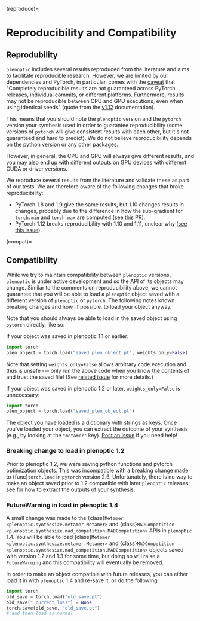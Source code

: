 (reproduce)=

# Reproducibility and Compatibility

## Reprodubility

`plenoptic` includes several results reproduced from the literature and aims to facilitate reproducible research. However, we are limited by our dependencies and PyTorch, in particular, comes with the [caveat](https://pytorch.org/docs/stable/notes/randomness.html) that "Completely reproducible results are not guaranteed across PyTorch releases, individual commits, or different platforms. Furthermore, results may not be reproducible between CPU and GPU executions, even when using identical seeds" (quote from the [v1.12](https://pytorch.org/docs/1.12/notes/randomness.html) documentation).

This means that you should note the `plenoptic` version and the `pytorch` version your synthesis used in order to guarantee reproducibility (some versions of `pytorch` will give consistent results with each other, but it's not guaranteed and hard to predict). We do not believe reproducibility depends on the python version or any other packages.

However, in general, the CPU and GPU will always give different results, and you may also end up with different outputs on GPU devices with different CUDA or driver versions.

We reproduce several results from the literature and validate these as part of our tests. We are therefore aware of the following changes that broke reproducibility:

- PyTorch 1.8 and 1.9 give the same results, but 1.10 changes results in changes, probably due to the difference in how the sub-gradient for `torch.min` and `torch.max` are computed ([see this PR](https://github.com/plenoptic-org/plenoptic/pull/96#issuecomment-973318291)).
- PyTorch 1.12 breaks reproducibility with 1.10 and 1.11, unclear why ([see this issue](https://github.com/plenoptic-org/plenoptic/issues/165)).

(compat)=
## Compatibility

While we try to maintain compatibility between `plenoptic` versions, `plenoptic` is under active development and so the API of its objects may change. Similar to the comments on reproducibility above, we cannot guarantee that you will be able to load a `plenoptic` object saved with a different version of `plenoptic` or `pytorch`. The following notes known breaking changes and how, if possible, to load your object anyway.

Note that you should always be able to load in the saved object using `pytorch` directly, like so:

If your object was saved in plenoptic 1.1 or earlier:

```python
import torch
plen_object = torch.load("saved_plen_object.pt", weights_only=False)
```

Note that setting `weights_only=False` allows arbitrary code execution and thus is unsafe --- only run the above code when you know the contents of and trust the saved file! (See [related issue](https://github.com/plenoptic-org/plenoptic/issues/313) for more details.)

If your object was saved in plenoptic 1.2 or later, `weights_only=False` is unnecessary:

```python
import torch
plen_object = torch.load("saved_plen_object.pt")
```

The object you have loaded is a dictionary with strings as keys. Once you've loaded your object, you can extract the outcome of your synthesis (e.g., by looking at the `"metamer"` key). [Post an issue](https://github.com/plenoptic-org/plenoptic/issues/new/choose) if you need help!

### Breaking change to load in plenoptic 1.2

Prior to plenoptic 1.2, we were saving python functions and pytorch optimization objects. This was incompatible with a breaking change made to {func}`torch.load` in `pytorch` version 2.6. Unfortunately, there is no way to make an object saved prior to 1.2 compatible with later `plenoptic` releases; see [](compat) for how to extract the outputs of your synthesis.

### FutureWarning in load in plenoptic 1.4

A small change was made to the {class}`Metamer <plenoptic.synthesize.metamer.Metamer>` and {class}`MADCompetition <plenoptic.synthesize.mad_competition.MADCompetition>` APIs in `plenoptic` 1.4. You will be able to load {class}`Metamer <plenoptic.synthesize.metamer.Metamer>` and {class}`MADCompetition <plenoptic.synthesize.mad_competition.MADCompetition>` objects saved with version 1.2 and 1.3 for some time, but doing so will raise a `FutureWarning` and this compatibility will eventually be removed.

In order to make an object compatible with future releases, you can either load it in with `plenoptic` 1.4 and re-save it, or do the following:

```python
import torch
old_save = torch.load("old_save.pt")
old_save["_current_loss"] = None
torch.save(old_save, "old_save.pt")
# and then load as normal
```
